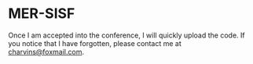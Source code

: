 # MER-SISF

Once I am accepted into the conference, I will quickly upload the code. If you notice that I have forgotten, please contact me at charvins@foxmail.com.
